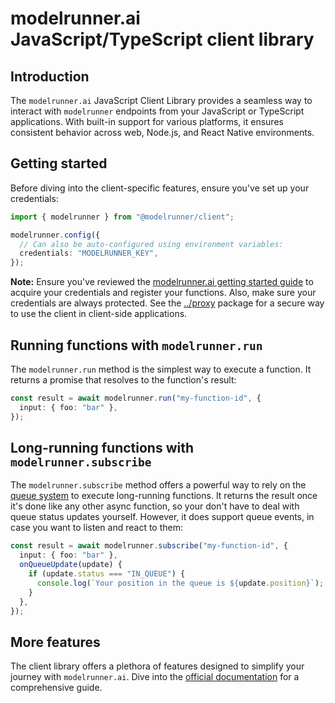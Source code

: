 # modelrunner.ai JavaScript/TypeScript client library

<!-- ![modelrunner npm package](https://img.shields.io/npm/v/modelrunner?color=%237527D7&label=%40modelrunner%2Fclient&style=flat-square) -->

## Introduction

The `modelrunner.ai` JavaScript Client Library provides a seamless way to interact with `modelrunner` endpoints from your JavaScript or TypeScript applications. With built-in support for various platforms, it ensures consistent behavior across web, Node.js, and React Native environments.

## Getting started

Before diving into the client-specific features, ensure you've set up your credentials:

```ts
import { modelrunner } from "@modelrunner/client";

modelrunner.config({
  // Can also be auto-configured using environment variables:
  credentials: "MODELRUNNER_KEY",
});
```

**Note:** Ensure you've reviewed the [modelrunner.ai getting started guide](https://docs.modelrunner.ai) to acquire your credentials and register your functions. Also, make sure your credentials are always protected. See the [../proxy](../proxy) package for a secure way to use the client in client-side applications.

## Running functions with `modelrunner.run`

The `modelrunner.run` method is the simplest way to execute a function. It returns a promise that resolves to the function's result:

```ts
const result = await modelrunner.run("my-function-id", {
  input: { foo: "bar" },
});
```

## Long-running functions with `modelrunner.subscribe`

The `modelrunner.subscribe` method offers a powerful way to rely on the [queue system](https://docs.modelrunner.ai/clients/js-client#long-running-jobs-with-modelrunner-subscribe) to execute long-running functions. It returns the result once it's done like any other async function, so your don't have to deal with queue status updates yourself. However, it does support queue events, in case you want to listen and react to them:

```ts
const result = await modelrunner.subscribe("my-function-id", {
  input: { foo: "bar" },
  onQueueUpdate(update) {
    if (update.status === "IN_QUEUE") {
      console.log(`Your position in the queue is ${update.position}`);
    }
  },
});
```

## More features

The client library offers a plethora of features designed to simplify your journey with `modelrunner.ai`. Dive into the [official documentation](https://docs.modelrunner.ai) for a comprehensive guide.
